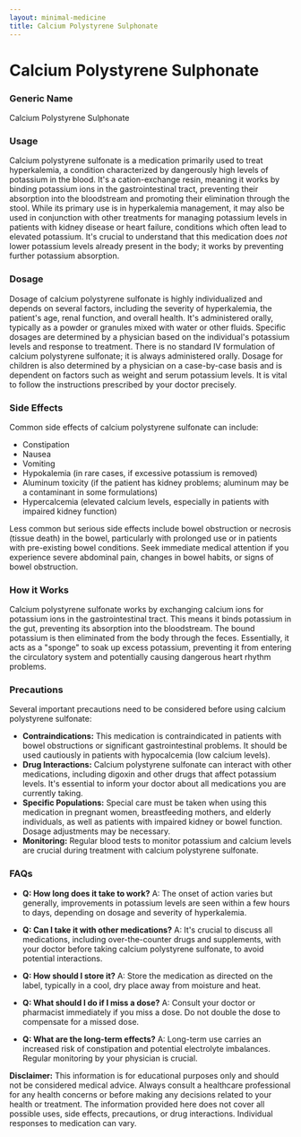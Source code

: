```yaml
---
layout: minimal-medicine
title: Calcium Polystyrene Sulphonate
---
```


# Calcium Polystyrene Sulphonate
### Generic Name
Calcium Polystyrene Sulphonate

### Usage
Calcium polystyrene sulfonate is a medication primarily used to treat hyperkalemia, a condition characterized by dangerously high levels of potassium in the blood.  It's a cation-exchange resin, meaning it works by binding potassium ions in the gastrointestinal tract, preventing their absorption into the bloodstream and promoting their elimination through the stool.  While its primary use is in hyperkalemia management, it may also be used in conjunction with other treatments for managing potassium levels in patients with kidney disease or heart failure, conditions which often lead to elevated potassium.  It's crucial to understand that this medication does *not* lower potassium levels already present in the body; it works by preventing further potassium absorption.

### Dosage
Dosage of calcium polystyrene sulfonate is highly individualized and depends on several factors, including the severity of hyperkalemia, the patient's age, renal function, and overall health. It's administered orally, typically as a powder or granules mixed with water or other fluids.  Specific dosages are determined by a physician based on the individual's potassium levels and response to treatment.  There is no standard IV formulation of calcium polystyrene sulfonate; it is always administered orally.  Dosage for children is also determined by a physician on a case-by-case basis and is dependent on factors such as weight and serum potassium levels.  It is vital to follow the instructions prescribed by your doctor precisely.

### Side Effects
Common side effects of calcium polystyrene sulfonate can include:

* Constipation
* Nausea
* Vomiting
* Hypokalemia (in rare cases, if excessive potassium is removed)
* Aluminum toxicity (if the patient has kidney problems; aluminum may be a contaminant in some formulations)
* Hypercalcemia (elevated calcium levels, especially in patients with impaired kidney function)


Less common but serious side effects include bowel obstruction or necrosis (tissue death) in the bowel, particularly with prolonged use or in patients with pre-existing bowel conditions.  Seek immediate medical attention if you experience severe abdominal pain, changes in bowel habits, or signs of bowel obstruction.


### How it Works
Calcium polystyrene sulfonate works by exchanging calcium ions for potassium ions in the gastrointestinal tract.  This means it binds potassium in the gut, preventing its absorption into the bloodstream. The bound potassium is then eliminated from the body through the feces.  Essentially, it acts as a "sponge" to soak up excess potassium, preventing it from entering the circulatory system and potentially causing dangerous heart rhythm problems.

### Precautions
Several important precautions need to be considered before using calcium polystyrene sulfonate:

* **Contraindications:**  This medication is contraindicated in patients with bowel obstructions or significant gastrointestinal problems.  It should be used cautiously in patients with hypocalcemia (low calcium levels).
* **Drug Interactions:**  Calcium polystyrene sulfonate can interact with other medications, including digoxin and other drugs that affect potassium levels.  It's essential to inform your doctor about all medications you are currently taking.
* **Specific Populations:**  Special care must be taken when using this medication in pregnant women, breastfeeding mothers, and elderly individuals, as well as patients with impaired kidney or bowel function.  Dosage adjustments may be necessary.
* **Monitoring:** Regular blood tests to monitor potassium and calcium levels are crucial during treatment with calcium polystyrene sulfonate.

### FAQs

* **Q: How long does it take to work?** A: The onset of action varies but generally, improvements in potassium levels are seen within a few hours to days, depending on dosage and severity of hyperkalemia.

* **Q: Can I take it with other medications?** A: It's crucial to discuss all medications, including over-the-counter drugs and supplements, with your doctor before taking calcium polystyrene sulfonate, to avoid potential interactions.

* **Q: How should I store it?** A: Store the medication as directed on the label, typically in a cool, dry place away from moisture and heat.

* **Q: What should I do if I miss a dose?** A: Consult your doctor or pharmacist immediately if you miss a dose.  Do not double the dose to compensate for a missed dose.

* **Q: What are the long-term effects?** A: Long-term use carries an increased risk of constipation and potential electrolyte imbalances.  Regular monitoring by your physician is crucial.

**Disclaimer:** This information is for educational purposes only and should not be considered medical advice. Always consult a healthcare professional for any health concerns or before making any decisions related to your health or treatment.  The information provided here does not cover all possible uses, side effects, precautions, or drug interactions.  Individual responses to medication can vary.
